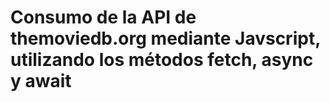 # Consumo de la API de themoviedb.org mediante Javscript, utilizando los métodos fetch, async y await
